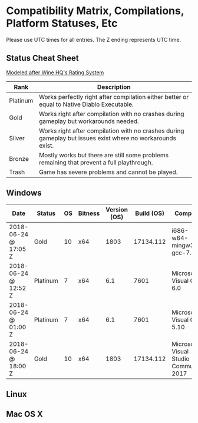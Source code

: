 # Compatibility Matrix, Compilations, Platform Statuses, Etc

Please use UTC times for all entries. The Z ending represents UTC time.

## Status Cheat Sheet

[Modeled after Wine HQ's Rating System](https://wiki.winehq.org/AppDB_Rating_Definitions)

| Rank | Description |
| --- | --- |
| Platinum | Works perfectly right after compilation either better or equal to Native Diablo Executable. |
| Gold | Works right after compilation with no crashes during gameplay but workarounds needed. |
| Silver | Works right after compilation with no crashes during gameplay but issues exist where no workarounds exist. |
| Bronze | Mostly works but there are still some problems remaining that prevent a full playthrough.| 
| Trash | Game has severe problems and cannot be played. |

## Windows

| Date | Status | OS | Bitness | Version (OS) | Build (OS) | Compiler | Build Platform | User | Workaround |
| --- | --- | --- | --- | --- | --- | --- | --- | --- | --- |
| 2018-06-24 @ 17:05 Z| Gold | 10 | x64 | 1803 | 17134.112 | i686-w64-mingw32-gcc-7.3.0 | MSYS 2 i686 | fearedbliss | Needed to use ddraw patch. |
| 2018-06-24 @ 12:52 Z| Platinum | 7 | x64 | 6.1 | 7601 | Microsoft Visual C++ 6.0 | VC++ | Sergi4UA | None |
| 2018-06-24 @ 01:00 Z| Platinum | 7 | x64 | 6.1 | 7601 | Microsoft Visual C++ 5.10 | VC++ | galaxyhaxz | None |
| 2018-06-24 @ 18:00 Z| Gold | 10 | x64 | 1803 | 17134.112 | Microsoft Visual Studio Community 2017 | VC++ | MadHed | Disable DEP in linker options |

## Linux

## Mac OS X
